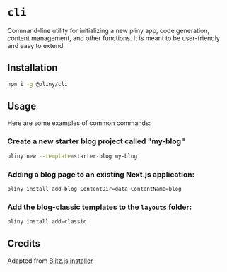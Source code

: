 # `cli`

Command-line utility for initializing a new pliny app, code generation, content management, and other functions. It is meant to be user-friendly and easy to extend.

## Installation

```bash
npm i -g @pliny/cli
```

## Usage

Here are some examples of common commands:

### Create a new starter blog project called "my-blog"

```bash
pliny new --template=starter-blog my-blog
```

### Adding a blog page to an existing Next.js application:

```bash
pliny install add-blog ContentDir=data ContentName=blog
```

### Add the blog-classic templates to the `layouts` folder:

```bash
pliny install add-classic
```

## Credits

Adapted from [Blitz.js installer](https://github.com/blitz-js/blitz)
